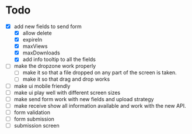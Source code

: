 # Todo

- [x] add new fields to send form
  - [x] allow delete
  - [x] expireIn
  - [x] maxViews
  - [x] maxDownloads
  - [x] add info tooltip to all the fields
- [ ] make the dropzone work properly
  - [ ] make it so that a file dropped on any part of the screen is taken.
  - [ ] make it so that drag and drop works
- [ ] make ui mobile friendly
- [ ] make ui play well with different screen sizes
- [ ] make send form work with new fields and upload strategy
- [ ] make receive show all information available and work with the new API.
- [ ] form validation
- [ ] form submission
- [ ] submission screen
